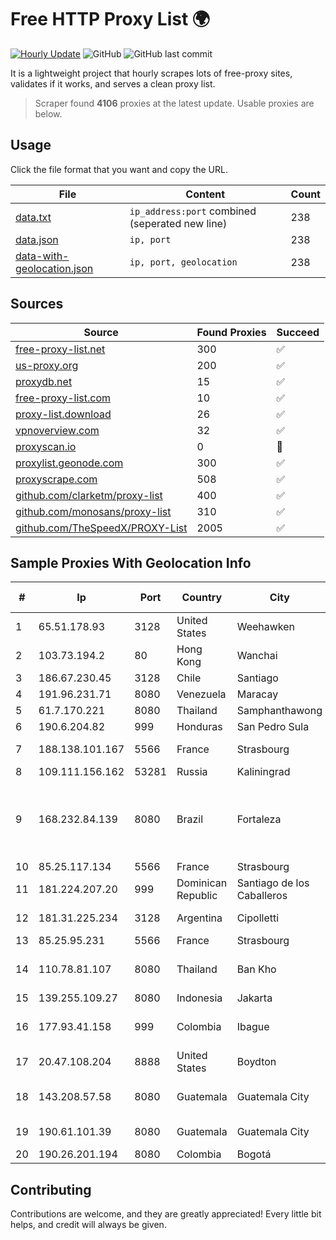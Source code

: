 
# Free HTTP Proxy List 🌍

[![Hourly Update](https://github.com/mertguvencli/http-proxy-list/actions/workflows/main.yml/badge.svg?branch=main)](https://github.com/mertguvencli/http-proxy-list/actions/workflows/main.yml)
![GitHub](https://img.shields.io/github/license/mertguvencli/http-proxy-list)
![GitHub last commit](https://img.shields.io/github/last-commit/mertguvencli/http-proxy-list)

It is a lightweight project that hourly scrapes lots of free-proxy sites, validates if it works, and serves a clean proxy list.


> Scraper found **4106** proxies at the latest update. Usable proxies are below.

## Usage

Click the file format that you want and copy the URL.


|File|Content|Count|
|----|-------|-----|
|[data.txt](https://raw.githubusercontent.com/mertguvencli/http-proxy-list/main/proxy-list/data.txt)|`ip_address:port` combined (seperated new line)|238|
|[data.json](https://raw.githubusercontent.com/mertguvencli/http-proxy-list/main/proxy-list/data.json)|`ip, port`|238|
|[data-with-geolocation.json](https://raw.githubusercontent.com/mertguvencli/http-proxy-list/main/proxy-list/data-with-geolocation.json)|`ip, port, geolocation`|238|

## Sources

|Source|Found Proxies|Succeed|
|------|-------------|-------|
|[free-proxy-list.net](https://free-proxy-list.net)|300|✅|
|[us-proxy.org](https://www.us-proxy.org)|200|✅|
|[proxydb.net](http://proxydb.net)|15|✅|
|[free-proxy-list.com](https://free-proxy-list.com/?page=&port=&type%5B%5D=http&type%5B%5D=https&up_time=0&search=Search)|10|✅|
|[proxy-list.download](https://www.proxy-list.download/HTTP)|26|✅|
|[vpnoverview.com](https://vpnoverview.com/privacy/anonymous-browsing/free-proxy-servers)|32|✅|
|[proxyscan.io](https://www.proxyscan.io)|0|🚫|
|[proxylist.geonode.com](https://proxylist.geonode.com/api/proxy-list?limit=300&page=1&sort_by=lastChecked&sort_type=desc&protocols=http,https)|300|✅|
|[proxyscrape.com](https://api.proxyscrape.com/v2/?request=displayproxies&protocol=http&timeout=10000&country=all&ssl=all&anonymity=all)|508|✅|
|[github.com/clarketm/proxy-list](https://raw.githubusercontent.com/clarketm/proxy-list/master/proxy-list-raw.txt)|400|✅|
|[github.com/monosans/proxy-list](https://raw.githubusercontent.com/monosans/proxy-list/main/proxies/http.txt)|310|✅|
|[github.com/TheSpeedX/PROXY-List](https://raw.githubusercontent.com/TheSpeedX/PROXY-List/master/http.txt)|2005|✅|


## Sample Proxies With Geolocation Info

|#|Ip|Port|Country|City|Internet Service Provider|
|-|--|----|-------|----|-------------------------|
|1|65.51.178.93|3128|United States|Weehawken|Cablevision Systems Corp.|
|2|103.73.194.2|80|Hong Kong|Wanchai|TouchPal HK Co., Limited|
|3|186.67.230.45|3128|Chile|Santiago|Entel Chile S.A.|
|4|191.96.231.71|8080|Venezuela|Maracay|360net C.A.|
|5|61.7.170.221|8080|Thailand|Samphanthawong|CAT-BB|
|6|190.6.204.82|999|Honduras|San Pedro Sula|Cablecolor S.A.|
|7|188.138.101.167|5566|France|Strasbourg|Host Europe GmbH|
|8|109.111.156.162|53281|Russia|Kaliningrad|TIS-DIALOG|
|9|168.232.84.139|8080|Brazil|Fortaleza|TEX NET SERVIÇOS DE COMUNICAÇÃO EM INFORMATICA LTD|
|10|85.25.117.134|5566|France|Strasbourg|BSB-SERVICE|
|11|181.224.207.20|999|Dominican Republic|Santiago de los Caballeros|BW TELECOM|
|12|181.31.225.234|3128|Argentina|Cipolletti|Telecom Argentina S.A|
|13|85.25.95.231|5566|France|Strasbourg|INTERGENIA|
|14|110.78.81.107|8080|Thailand|Ban Kho|CAT Telecom Public Company Limited|
|15|139.255.109.27|8080|Indonesia|Jakarta|PT. LINKNET|
|16|177.93.41.158|999|Colombia|Ibague|TV AZTECA SUCURSAL COLOMBIA|
|17|20.47.108.204|8888|United States|Boydton|Microsoft Corporation|
|18|143.208.57.58|8080|Guatemala|Guatemala City|Comunicaciones Metropolitanas Cablecolor|
|19|190.61.101.39|8080|Guatemala|Guatemala City|UFINET Guatemala S. A|
|20|190.26.201.194|8080|Colombia|Bogotá|ETB - Colombia|



## Contributing

Contributions are welcome, and they are greatly appreciated! Every
little bit helps, and credit will always be given.

